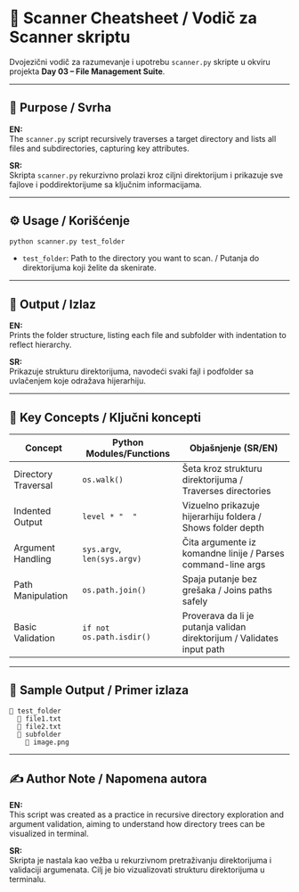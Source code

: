 # 🧪 Scanner Cheatsheet / Vodič za Scanner skriptu

Dvojezični vodič za razumevanje i upotrebu `scanner.py` skripte u okviru projekta **Day 03 – File Management Suite**.

---

## 📌 Purpose / Svrha

**EN:**  
The `scanner.py` script recursively traverses a target directory and lists all files and subdirectories, capturing key attributes.

**SR:**  
Skripta `scanner.py` rekurzivno prolazi kroz ciljni direktorijum i prikazuje sve fajlove i poddirektorijume sa ključnim informacijama.

---

## ⚙️ Usage / Korišćenje

```bash
python scanner.py test_folder
```

- `test_folder`: Path to the directory you want to scan. / Putanja do direktorijuma koji želite da skenirate.

---

## 📁 Output / Izlaz

**EN:**  
Prints the folder structure, listing each file and subfolder with indentation to reflect hierarchy.

**SR:**  
Prikazuje strukturu direktorijuma, navodeći svaki fajl i podfolder sa uvlačenjem koje odražava hijerarhiju.

---

## 🧠 Key Concepts / Ključni koncepti

| Concept                     | Python Modules/Functions      | Objašnjenje (SR/EN) |
|----------------------------|-------------------------------|---------------------|
| Directory Traversal        | `os.walk()`                   | Šeta kroz strukturu direktorijuma / Traverses directories |
| Indented Output            | `level * "  "`                | Vizuelno prikazuje hijerarhiju foldera / Shows folder depth |
| Argument Handling          | `sys.argv`, `len(sys.argv)`   | Čita argumente iz komandne linije / Parses command-line args |
| Path Manipulation          | `os.path.join()`              | Spaja putanje bez grešaka / Joins paths safely |
| Basic Validation           | `if not os.path.isdir()`      | Proverava da li je putanja validan direktorijum / Validates input path |

---

## 🧩 Sample Output / Primer izlaza

```
📁 test_folder
  📄 file1.txt
  📄 file2.txt
  📁 subfolder
    📄 image.png
```

---

## ✍️ Author Note / Napomena autora

**EN:**  
This script was created as a practice in recursive directory exploration and argument validation, aiming to understand how directory trees can be visualized in terminal.

**SR:**  
Skripta je nastala kao vežba u rekurzivnom pretraživanju direktorijuma i validaciji argumenata. Cilj je bio vizualizovati strukturu direktorijuma u terminalu.

